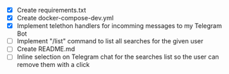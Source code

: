- [X] Create requirements.txt
- [X] Create docker-compose-dev.yml
- [X] Implement telethon handlers for incomming messages to my Telegram Bot
- [ ] Implement "/list" command to list all searches for the given user
- [ ] Create README.md
- [ ] Inline selection on Telegram chat for the searches list so the user can remove them with a click
